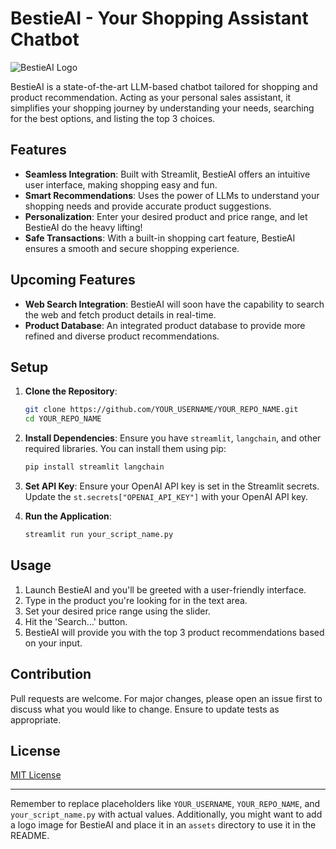 # BestieAI - Your Shopping Assistant Chatbot

![BestieAI Logo](./assets/bestie_logo.png)

BestieAI is a state-of-the-art LLM-based chatbot tailored for shopping and product recommendation. Acting as your personal sales assistant, it simplifies your shopping journey by understanding your needs, searching for the best options, and listing the top 3 choices.

## Features

- **Seamless Integration**: Built with Streamlit, BestieAI offers an intuitive user interface, making shopping easy and fun.
- **Smart Recommendations**: Uses the power of LLMs to understand your shopping needs and provide accurate product suggestions.
- **Personalization**: Enter your desired product and price range, and let BestieAI do the heavy lifting!
- **Safe Transactions**: With a built-in shopping cart feature, BestieAI ensures a smooth and secure shopping experience.

## Upcoming Features

- **Web Search Integration**: BestieAI will soon have the capability to search the web and fetch product details in real-time.
- **Product Database**: An integrated product database to provide more refined and diverse product recommendations.

## Setup

1. **Clone the Repository**:
    ```bash
    git clone https://github.com/YOUR_USERNAME/YOUR_REPO_NAME.git
    cd YOUR_REPO_NAME
    ```

2. **Install Dependencies**:
    Ensure you have `streamlit`, `langchain`, and other required libraries. You can install them using pip:
    ```bash
    pip install streamlit langchain
    ```

3. **Set API Key**:
    Ensure your OpenAI API key is set in the Streamlit secrets. Update the `st.secrets["OPENAI_API_KEY"]` with your OpenAI API key.

4. **Run the Application**:
    ```bash
    streamlit run your_script_name.py
    ```

## Usage

1. Launch BestieAI and you'll be greeted with a user-friendly interface.
2. Type in the product you're looking for in the text area.
3. Set your desired price range using the slider.
4. Hit the 'Search...' button.
5. BestieAI will provide you with the top 3 product recommendations based on your input.

## Contribution

Pull requests are welcome. For major changes, please open an issue first to discuss what you would like to change. Ensure to update tests as appropriate.

## License

[MIT License](https://choosealicense.com/licenses/mit/)

---

Remember to replace placeholders like `YOUR_USERNAME`, `YOUR_REPO_NAME`, and `your_script_name.py` with actual values. Additionally, you might want to add a logo image for BestieAI and place it in an `assets` directory to use it in the README.
